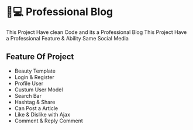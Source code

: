 # 🏡💻 Professional Blog

This Project Have clean Code and its a Professional Blog
This Project Have a Professional Feature & Ability Same Social Media

## Feature Of Project

* Beauty Template
* Login & Register
* Profile User
* Custum User Model
* Search Bar
* Hashtag & Share
* Can Post a Article 
* Like & Dislike with Ajax
* Comment & Reply Comment
